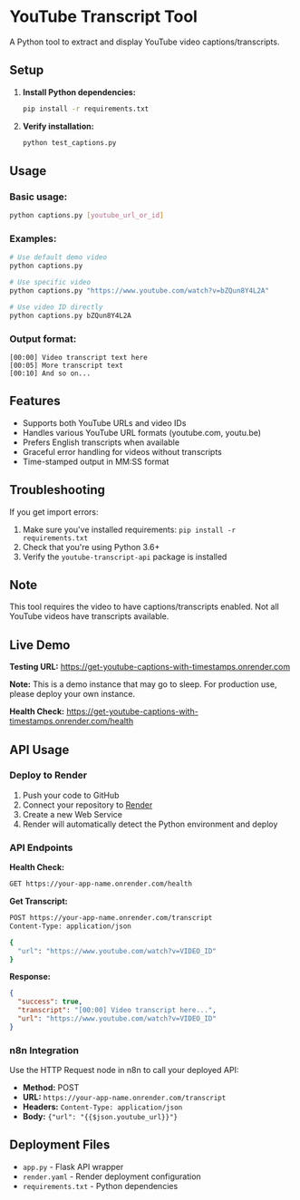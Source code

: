 # YouTube Transcript Tool

A Python tool to extract and display YouTube video captions/transcripts.

## Setup

1. **Install Python dependencies:**
   ```bash
   pip install -r requirements.txt
   ```

2. **Verify installation:**
   ```bash
   python test_captions.py
   ```

## Usage

### Basic usage:
```bash
python captions.py [youtube_url_or_id]
```

### Examples:
```bash
# Use default demo video
python captions.py

# Use specific video
python captions.py "https://www.youtube.com/watch?v=bZQun8Y4L2A"

# Use video ID directly
python captions.py bZQun8Y4L2A
```

### Output format:
```
[00:00] Video transcript text here
[00:05] More transcript text
[00:10] And so on...
```

## Features

- Supports both YouTube URLs and video IDs
- Handles various YouTube URL formats (youtube.com, youtu.be)
- Prefers English transcripts when available
- Graceful error handling for videos without transcripts
- Time-stamped output in MM:SS format

## Troubleshooting

If you get import errors:
1. Make sure you've installed requirements: `pip install -r requirements.txt`
2. Check that you're using Python 3.6+
3. Verify the `youtube-transcript-api` package is installed

## Note

This tool requires the video to have captions/transcripts enabled. Not all YouTube videos have transcripts available.

## Live Demo

**Testing URL:** https://get-youtube-captions-with-timestamps.onrender.com

**Note:** This is a demo instance that may go to sleep. For production use, please deploy your own instance.

**Health Check:** https://get-youtube-captions-with-timestamps.onrender.com/health

## API Usage

### Deploy to Render

1. Push your code to GitHub
2. Connect your repository to [Render](https://render.com)
3. Create a new Web Service
4. Render will automatically detect the Python environment and deploy

### API Endpoints

**Health Check:**
```bash
GET https://your-app-name.onrender.com/health
```

**Get Transcript:**
```bash
POST https://your-app-name.onrender.com/transcript
Content-Type: application/json

{
  "url": "https://www.youtube.com/watch?v=VIDEO_ID"
}
```

**Response:**
```json
{
  "success": true,
  "transcript": "[00:00] Video transcript here...",
  "url": "https://www.youtube.com/watch?v=VIDEO_ID"
}
```

### n8n Integration

Use the HTTP Request node in n8n to call your deployed API:

- **Method:** POST
- **URL:** `https://your-app-name.onrender.com/transcript`
- **Headers:** `Content-Type: application/json`
- **Body:** `{"url": "{{$json.youtube_url}}"}`

## Deployment Files

- `app.py` - Flask API wrapper
- `render.yaml` - Render deployment configuration
- `requirements.txt` - Python dependencies
